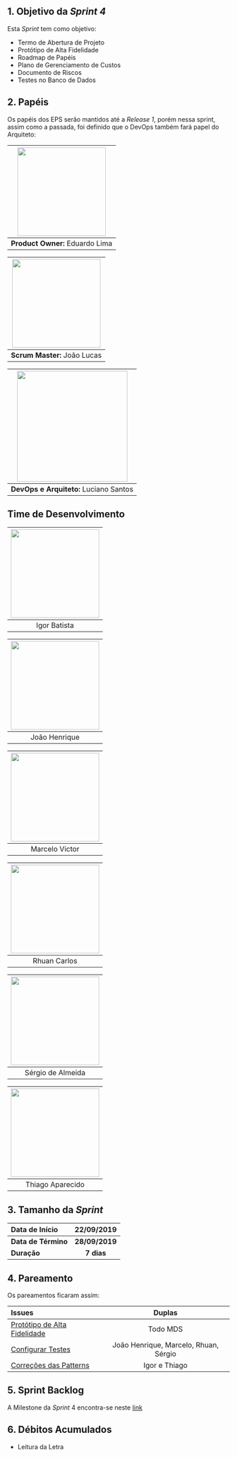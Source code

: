## 1. Objetivo da _Sprint 4_

<p align="justify">Esta <i>Sprint</i> tem como objetivo:</p>

- Termo de Abertura de Projeto
- Protótipo de Alta Fidelidade
- Roadmap de Papéis
- Plano de Gerenciamento de Custos
- Documento de Riscos
- Testes no Banco de Dados

## 2. Papéis

Os papéis dos EPS serão mantidos até a _Release 1_, porém nessa sprint, assim como a passada, foi definido que o DevOps também fará papel do Arquiteto: </p>

| <img src=" https://i.ibb.co/4gqXmYg/eduardolima.png" width="200" height="200"/>
|:--:|
| **Product Owner:**  Eduardo Lima |

| <img src="https://i.ibb.co/xGd3zdH/joaolucas.png" width="200" height="200"/>
|:--:|
| **Scrum Master:** João Lucas|

| <img src="https://i.ibb.co/NxTMn7m/lucianosantos.png" width="250" height="250"/>
|:--:|
| **DevOps e Arquiteto:** Luciano Santos|

## Time de Desenvolvimento

| <img src="https://i.ibb.co/s9Vr8qc/igor.png" width="200" height="200"/>
|:--:|
| Igor Batista |

| <img src="https://i.ibb.co/Wft4bC6/joaohenrique.png" width="200" height="200"/>
|:--:|
| João Henrique |

| <img src="https://i.ibb.co/0X55hLW/marcelo.png" width="200" height="200"/>
|:--:|
| Marcelo Victor |

| <img src="https://i.ibb.co/mhCz5gb/rhuan.png" width="200" height="200"/>
|:--:|
| Rhuan Carlos |

| <img src="https://i.ibb.co/2P6p1Vx/sergio.png" width="200" height="200"/>
|:--:|
| Sérgio de Almeida |

| <img src="https://i.ibb.co/741s3JW/thiago.png" width="200" height="200"/>
|:--:|
| Thiago Aparecido |


## 3. Tamanho da _Sprint_

| Data de Início | 22/09/2019 |
|:--|:--:|
| **Data de Término** | **28/09/2019** |
| **Duração** | **7 dias** |


## 4. Pareamento

Os pareamentos ficaram assim:

|Issues| Duplas |
|:--|:--:|
| [Protótipo de Alta Fidelidade](https://github.com/fga-eps-mds/2019.2-ArBC/issues/23) | Todo MDS|
| [Configurar Testes](https://github.com/fga-eps-mds/2019.2-ArBC-API/issues/4) | João Henrique, Marcelo, Rhuan, Sérgio |
| [Correções das Patterns](https://github.com/fga-eps-mds/2019.2-ArBC/issues/48) | Igor e Thiago |


## 5. Sprint Backlog

A Milestone da _Sprint_ 4 encontra-se neste [link](https://github.com/fga-eps-mds/2019.2-ArBC/milestone/5)

## 6. Débitos Acumulados

- Leitura da Letra
